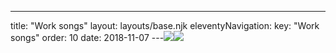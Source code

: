 ---
title: "Work songs"
layout: layouts/base.njk
eleventyNavigation:
  key: "Work songs"
  order: 10
date: 2018-11-07
---![](http://images.squarespace-cdn.com/content/v1/570e284d4c2f85f6fd8df7c9/1466371511532-RAOYJKVH2EPNWM2NU1KK/Blue+Halyard.jpg)![](http://images.squarespace-cdn.com/content/v1/570e284d4c2f85f6fd8df7c9/1466371493064-7Y8G0X0FQXPMZ738EQWT/Blue+Capston.jpg)